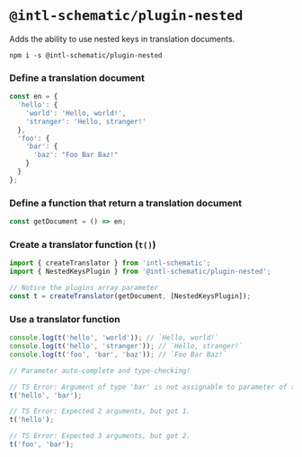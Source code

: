 # `@intl-schematic/plugin-nested`

Adds the ability to use nested keys in translation documents.

`npm i -s @intl-schematic/plugin-nested`

### Define a translation document

```ts
const en = {
  'hello': {
    'world': 'Hello, world!',
    'stranger': 'Hello, stranger!'
  },
  'foo': {
    'bar': {
      'baz': "Foo Bar Baz!"
    }
  }
};
```

### Define a function that return a translation document

```ts
const getDocument = () => en;
```

### Create a translator function (`t()`)

```ts
import { createTranslator } from 'intl-schematic';
import { NestedKeysPlugin } from '@intl-schematic/plugin-nested';

// Notice the plugins array parameter
const t = createTranslator(getDocument, [NestedKeysPlugin]);
```

### Use a translator function

```ts
console.log(t('hello', 'world')); // `Hello, world!`
console.log(t('hello', 'stranger')); // `Hello, stranger!`
console.log(t('foo', 'bar', 'baz')); // `Foo Bar Baz!`

// Parameter auto-complete and type-checking!

// TS Error: Argument of type 'bar' is not assignable to parameter of type 'hello' | 'stranger'.
t('hello', 'bar');

// TS Error: Expected 2 arguments, but got 1.
t('hello');

// TS Error: Expected 3 arguments, but got 2.
t('foo', 'bar');
```
